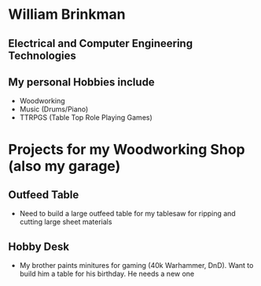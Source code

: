 # William Brinkman 
## Electrical and Computer Engineering Technologies 

## My personal Hobbies include
- Woodworking
- Music (Drums/Piano)
- TTRPGS (Table Top Role Playing Games)

# Projects for my Woodworking Shop (also my garage)
## Outfeed Table 
- Need to build a large outfeed table for my tablesaw for ripping and cutting large sheet materials
## Hobby Desk
- My brother paints minitures for gaming (40k Warhammer, DnD).  Want to build him a table for his birthday.  He needs a new one
